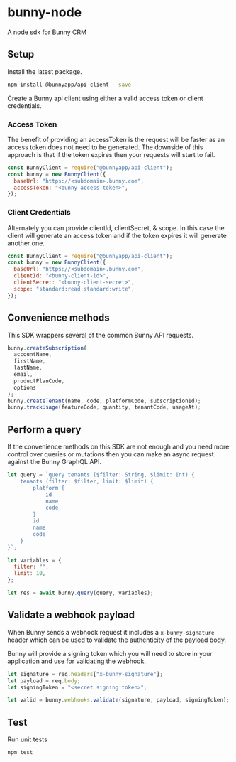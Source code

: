# bunny-node

A node sdk for Bunny CRM

## Setup

Install the latest package.

```sh
npm install @bunnyapp/api-client --save
```

Create a Bunny api client using either a valid access token or client credentials.

### Access Token

The benefit of providing an accessToken is the request will be faster as an access token does not need to be generated. The
downside of this approach is that if the token expires then your requests will start to fail.

```js
const BunnyClient = require("@bunnyapp/api-client");
const bunny = new BunnyClient({
  baseUrl: "https://<subdomain>.bunny.com",
  accessToken: "<bunny-access-token>",
});
```

### Client Credentials

Alternately you can provide clientId, clientSecret, & scope. In this case the client will generate an access token and if the token expires it will generate another one.

```js
const BunnyClient = require("@bunnyapp/api-client");
const bunny = new BunnyClient({
  baseUrl: "https://<subdomain>.bunny.com",
  clientId: "<bunny-client-id>",
  clientSecret: "<bunny-client-secret>",
  scope: "standard:read standard:write",
});
```

## Convenience methods

This SDK wrappers several of the common Bunny API requests.

```js
bunny.createSubscription(
  accountName,
  firstName,
  lastName,
  email,
  productPlanCode,
  options
);
bunny.createTenant(name, code, platformCode, subscriptionId);
bunny.trackUsage(featureCode, quantity, tenantCode, usageAt);
```

## Perform a query

If the convenience methods on this SDK are not enough and you need more control over queries or mutations then you can make an async request against the Bunny GraphQL API.

```js
let query = `query tenants ($filter: String, $limit: Int) {
    tenants (filter: $filter, limit: $limit) {
        platform {
            id
            name
            code
        }
        id
        name
        code
    }
}`;

let variables = {
  filter: "",
  limit: 10,
};

let res = await bunny.query(query, variables);
```

## Validate a webhook payload

When Bunny sends a webhook request it includes a `x-bunny-signature` header which can be used to validate the authenticity of the payload body.

Bunny will provide a signing token which you will need to store in your application and use for validating the webhook.

```js
let signature = req.headers["x-bunny-signature"];
let payload = req.body;
let signingToken = "<secret signing token>";

let valid = bunny.webhooks.validate(signature, payload, signingToken);
```

## Test

Run unit tests

```sh
npm test
```
